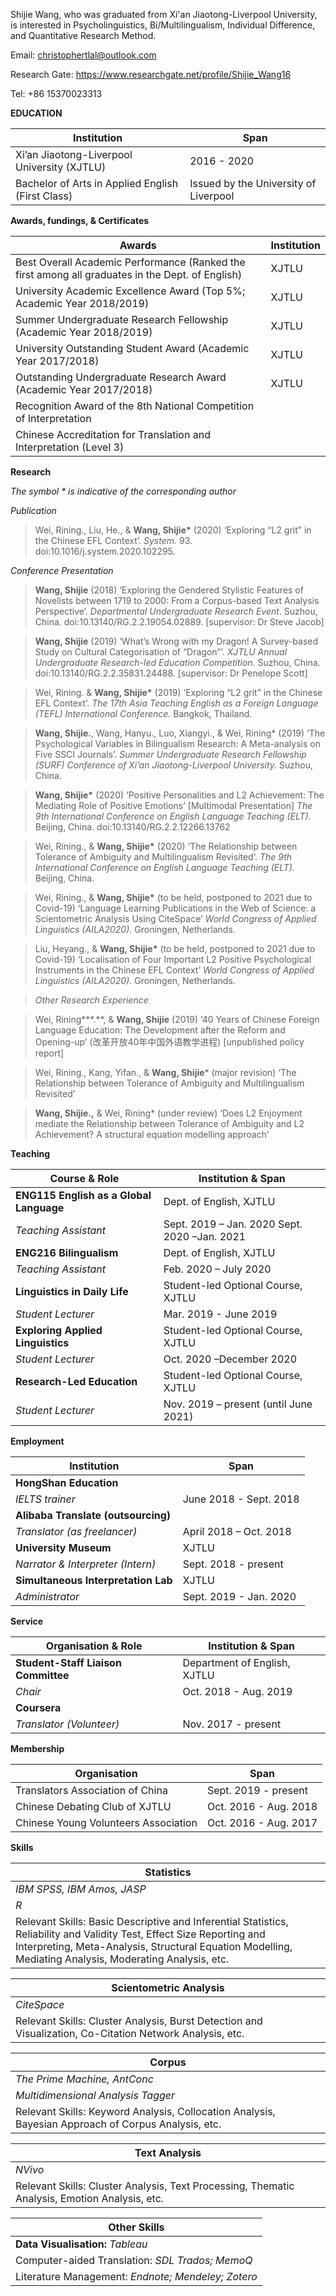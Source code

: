 Shijie Wang, who was graduated from Xi'an Jiaotong-Liverpool University, is interested in Psycholinguistics, Bi/Multilingualism, Individual Difference, and Quantitative Research Method.

Email: <christophertlal@outlook.com>

Research Gate: <https://www.researchgate.net/profile/Shijie_Wang16>

Tel: +86 15370023313

**EDUCATION**

|Institution|Span|
|---------------------------------------------------|---------------------------------------|
| Xi’an Jiaotong-Liverpool University (XJTLU)       | 2016 - 2020                           |
| Bachelor of Arts in Applied English (First Class) | Issued by the University of Liverpool |

**Awards, fundings, & Certificates**

|Awards|Institution|
|--------------------------------------------------------------------------------------------------|-------|
| Best Overall Academic Performance (Ranked the first among all graduates in the Dept. of English) | XJTLU |
| University Academic Excellence Award (Top 5%; Academic Year 2018/2019)                           | XJTLU |
| Summer Undergraduate Research Fellowship (Academic Year 2018/2019)                               | XJTLU |
| University Outstanding Student Award (Academic Year 2017/2018)                                   | XJTLU |
| Outstanding Undergraduate Research Award (Academic Year 2017/2018)                               | XJTLU |
| Recognition Award of the 8th National Competition of Interpretation                              |       |
| Chinese Accreditation for Translation and Interpretation (Level 3)                               |       |

**Research**

*The symbol \* is indicative of the corresponding author*

*Publication*

>   Wei, Rining., Liu, He., & **Wang, Shijie\*** (2020) ‘Exploring “L2 grit” in
>   the Chinese EFL Context’. *System.* 93. doi:10.1016/j.system.2020.102295.

*Conference Presentation*

>   **Wang, Shijie** (2018) ‘Exploring the Gendered Stylistic Features of
>   Novelists between 1719 to 2000: From a Corpus-based Text Analysis
>   Perspective’. *Departmental Undergraduate Research Event*. Suzhou, China.
>   doi:10.13140/RG.2.2.19054.02889. [supervisor: Dr Steve Jacob]

>   **Wang, Shijie** (2019) ‘What’s Wrong with my Dragon! A Survey-based Study
>   on Cultural Categorisation of “Dragon”’. *XJTLU Annual Undergraduate
>   Research-led Education Competition.* Suzhou, China.
>   doi:10.13140/RG.2.2.35831.24488. [supervisor: Dr Penelope Scott]

>   Wei, Rining. & **Wang, Shijie\*** (2019) ‘Exploring “L2 grit” in the Chinese
>   EFL Context’. *The 17th Asia Teaching English as a Foreign Language (TEFL)
>   International Conference.* Bangkok, Thailand.

>   **Wang, Shijie.**, Wang, Hanyu., Luo, Xiangyi., & Wei, Rining\* (2019) ‘The
>   Psychological Variables in Bilingualism Research: A Meta-analysis on Five
>   SSCI Journals’. *Summer Undergraduate Research Fellowship (SURF) Conference
>   of Xi’an Jiaotong-Liverpool University.* Suzhou, China.

>   **Wang, Shijie\*** (2020) ‘Positive Personalities and L2 Achievement: The
>   Mediating Role of Positive Emotions’ [Multimodal Presentation] *The 9th
>   International Conference on English Language Teaching (ELT).* Beijing,
>   China. doi:10.13140/RG.2.2.12266.13762

>   Wei, Rining., & **Wang, Shijie\*** (2020) ‘The Relationship between
>   Tolerance of Ambiguity and Multilingualism Revisited’. *The 9th
>   International Conference on English Language Teaching (ELT).* Beijing,
>   China.

>   Wei, Rining., & **Wang, Shijie\*** (to be held, postponed to 2021 due to
>   Covid-19) ‘Language Learning Publications in the Web of Science: a
>   Scientometric Analysis Using CiteSpace’ *World Congress of Applied
>   Linguistics (AILA2020)*. Groningen, Netherlands.

>   Liu, Heyang., & **Wang, Shijie\*** (to be held, postponed to 2021 due to
>   Covid-19) ‘Localisation of Four Important L2 Positive Psychological
>   Instruments in the Chinese EFL Context’ *World Congress of Applied
>   Linguistics (AILA2020)*. Groningen, Netherlands.

>   *Other Research Experience*

>   Wei, Rining\*\*\*.\*\*, & **Wang, Shijie** (2019) ‘40 Years of Chinese
>   Foreign Language Education: The Development after the Reform and Opening-up’
>   (改革开放40年中国外语教学进程) [unpublished policy report]

>   Wei, Rining., Kang, Yifan., & **Wang, Shijie**\* (major revision) ‘The
>   Relationship between Tolerance of Ambiguity and Multilingualism Revisited’

>   **Wang, Shijie.,** & Wei, Rining\* (under review) ‘Does L2 Enjoyment mediate
>   the Relationship between Tolerance of Ambiguity and L2 Achievement? A
>   structural equation modelling approach’

**Teaching**

|Course & Role|Institution & Span|
|-----------------------------------------|----------------------------------------------|
| **ENG115 English as a Global Language** | Dept. of English, XJTLU                      |
| *Teaching Assistant*                    | Sept. 2019 – Jan. 2020 Sept. 2020 –Jan. 2021 |
| **ENG216 Bilingualism**                 | Dept. of English, XJTLU                      |
| *Teaching Assistant*                    | Feb. 2020 – July 2020                        |
| **Linguistics in Daily Life**           | Student-led Optional Course, XJTLU           |
| *Student Lecturer*                      | Mar. 2019 - June 2019                        |
| **Exploring Applied Linguistics**       | Student-led Optional Course, XJTLU           |
| *Student Lecturer*                      | Oct. 2020 –December 2020                     |
| **Research-Led Education**              | Student-led Optional Course, XJTLU           |
| *Student Lecturer*                      | Nov. 2019 – present (until June 2021)        |

**Employment**

|Institution|Span|
|-------------------------------------|------------------------|
| **HongShan Education**              |                        |
| *IELTS trainer*                     | June 2018 - Sept. 2018 |
| **Alibaba Translate (outsourcing)** |                        |
| *Translator (as freelancer)*        | April 2018 – Oct. 2018 |
| **University Museum**               | XJTLU                  |
| *Narrator & Interpreter (Intern)*   | Sept. 2018 - present   |
| **Simultaneous Interpretation Lab** | XJTLU                  |
| *Administrator*                     | Sept. 2019 - Jan. 2020 |

**Service**

|Organisation & Role|Institution & Span|
|-------------------------------------|------------------------------|
| **Student-Staff Liaison Committee** | Department of English, XJTLU |
| *Chair*                             | Oct. 2018 - Aug. 2019        |
| **Coursera**                        |                              |
| *Translator (Volunteer)*            | Nov. 2017 - present          |

**Membership**

|Organisation|Span|
|--------------------------------------|-----------------------|
| Translators Association of China     | Sept. 2019 - present  |
| Chinese Debating Club of XJTLU       | Oct. 2016 - Aug. 2018 |
| Chinese Young Volunteers Association | Oct. 2016 - Aug. 2017 |

**Skills**

| **Statistics**                                                                                                                                                                                                                    |
|-----------------------------------------------------------------------------------------------------------------------------------------------------------------------------------------------------------------------------------|
| *IBM SPSS, IBM Amos, JASP*                                                                                                                                                                                                        |
| *R*                                                                                                                                                                                                                               |
| Relevant Skills: Basic Descriptive and Inferential Statistics, Reliability and Validity Test, Effect Size Reporting and Interpreting, Meta-Analysis, Structural Equation Modelling, Mediating Analysis, Moderating Analysis, etc. |

| **Scientometric Analysis**                                                                                                                                                                                                        |
|-----------------------------------------------------------------------------------------------------------------------------------------------------------------------------------------------------------------------------------|
| *CiteSpace*                                                                                                                                                                                                                       |
| Relevant Skills: Cluster Analysis, Burst Detection and Visualization, Co-Citation Network Analysis, etc.                                                                                                                          |

| **Corpus**                                                                                                                                                                                                                        |
|-----------------------------------------------------------------------------------------------------------------------------------------------------------------------------------------------------------------------------------|
| *The Prime Machine, AntConc*                                                                                                                                                                                                      |
| *Multidimensional Analysis Tagger*                                                                                                                                                                                                |
| Relevant Skills: Keyword Analysis, Collocation Analysis, Bayesian Approach of Corpus Analysis, etc.                                                                                                                               |

| **Text Analysis**                                                                                                                                                                                                                 |
|-----------------------------------------------------------------------------------------------------------------------------------------------------------------------------------------------------------------------------------|
| *NVivo*                                                                                                                                                                                                                           |
| Relevant Skills: Cluster Analysis, Text Processing, Thematic Analysis, Emotion Analysis, etc.                                                                                                                                     |

| **Other Skills**                                                                                                                                                                                                                  |
|-----------------------------------------------------------------------------------------------------------------------------------------------------------------------------------------------------------------------------------|
| **Data Visualisation:** *Tableau*                                                                                                                                                                                                 |
| Computer-aided Translation: *SDL Trados; MemoQ*                                                                                                                                                                                   |
| Literature Management: *Endnote; Mendeley; Zotero*                                                                                                                                                                                |
